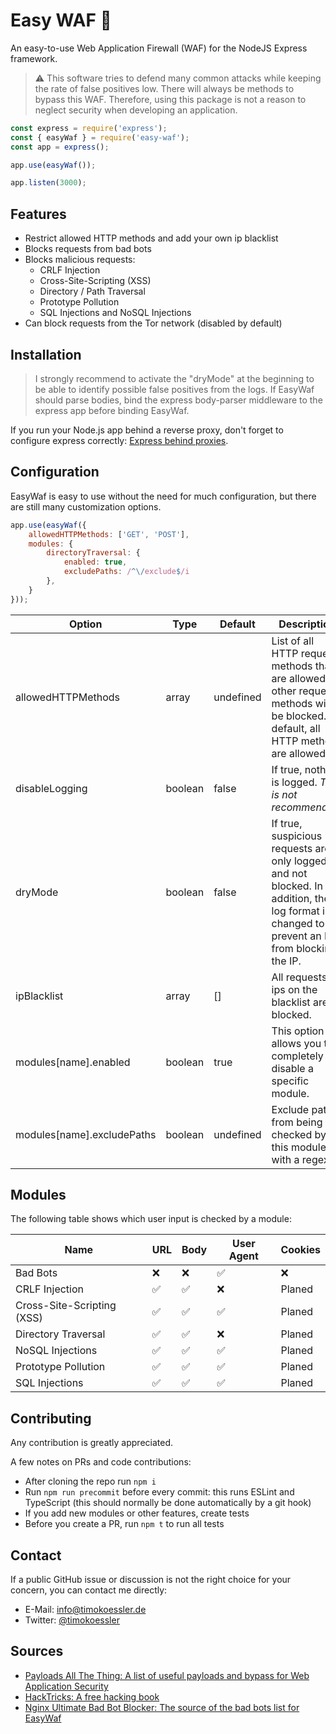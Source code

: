 # Easy WAF 🧱

An easy-to-use Web Application Firewall (WAF) for the NodeJS Express framework.

> ⚠️ This software tries to defend many common attacks while keeping the rate of false positives low. There will always be methods to bypass this WAF. Therefore, using this package is not a reason to neglect security when developing an application.

```javascript
const express = require('express');
const { easyWaf } = require('easy-waf');
const app = express();

app.use(easyWaf());

app.listen(3000);
```

## Features
- Restrict allowed HTTP methods and add your own ip blacklist
- Blocks requests from bad bots
- Blocks malicious requests:
  - CRLF Injection
  - Cross-Site-Scripting (XSS)
  - Directory / Path Traversal
  - Prototype Pollution
  - SQL Injections and NoSQL Injections
- Can block requests from the Tor network (disabled by default)

## Installation
> I strongly recommend to activate the "dryMode" at the beginning to be able to identify possible false positives from the logs.
If EasyWaf should parse bodies, bind the express body-parser middleware to the express app before binding EasyWaf.

If you run your Node.js app behind a reverse proxy, don't forget to configure express correctly: [Express behind proxies](https://expressjs.com/en/guide/behind-proxies.html).

## Configuration
EasyWaf is easy to use without the need for much configuration, but there are still many customization options.
```javascript
app.use(easyWaf({
    allowedHTTPMethods: ['GET', 'POST'],
    modules: {
        directoryTraversal: {
            enabled: true,
            excludePaths: /^\/exclude$/i
        },
    }
}));
```
| Option             | Type     | Default | Description                                                                                                                                  |
| -----------------  | -------- | ------- |  ------------------------------------------------------------------------------------------------------------------------------------------- |
| allowedHTTPMethods | array    | undefined | List of all HTTP request methods that are allowed. All other request methods will be blocked. By default, all HTTP methods are allowed.      |
| disableLogging     | boolean  | false   | If true, nothing is logged. *This is not recommended!*                                                                                       |
| dryMode            | boolean  | false   | If true, suspicious requests are only logged and not blocked. In addition, the log format is changed to prevent an IPS from blocking the IP. |
| ipBlacklist        | array    | []   | All requests by ips on the blacklist are blocked. |
| modules[name].enabled      | boolean | true   | This option allows you to completely disable a specific module.                                                                        |
| modules[name].excludePaths | boolean | undefined   | Exclude paths from being checked by this module with a regex.                                                                     |

## Modules

The following table shows which user input is checked by a module:

| Name                          | URL | Body | User Agent | Cookies |
| ----------------------------- | --- | ---- | ---------- | ------- |
| Bad Bots                      | ❌  | ❌  | ✅         | ❌     |
| CRLF Injection                | ✅  | ✅  | ❌         | Planed  |
| Cross-Site-Scripting (XSS)    | ✅  | ✅  | ✅         | Planed  |
| Directory Traversal           | ✅  | ✅  | ❌         | Planed  |
| NoSQL Injections              | ✅  | ✅  | ✅         | Planed  |
| Prototype Pollution           | ✅  | ✅  | ✅         | Planed  |
| SQL Injections                | ✅  | ✅  | ✅         | Planed  |

## Contributing
Any contribution is greatly appreciated.

A few notes on PRs and code contributions:
- After cloning the repo run `npm i`
- Run `npm run precommit` before every commit: this runs ESLint and TypeScript (this should normally be done automatically by a git hook)
- If you add new modules or other features, create tests
- Before you create a PR, run `npm t` to run all tests

## Contact
If a public GitHub issue or discussion is not the right choice for your concern, you can contact me directly:
- E-Mail: [info@timokoessler.de](mailto:info@timokoessler.de)
- Twitter: [@timokoessler](https://twitter.com/timokoessler)

## Sources
- [Payloads All The Thing: A list of useful payloads and bypass for Web Application Security](https://github.com/swisskyrepo/PayloadsAllTheThings)
- [HackTricks: A free hacking book](https://book.hacktricks.xyz/pentesting-web/)
- [Nginx Ultimate Bad Bot Blocker: The source of the bad bots list for EasyWaf](https://github.com/mitchellkrogza/nginx-ultimate-bad-bot-blocker)